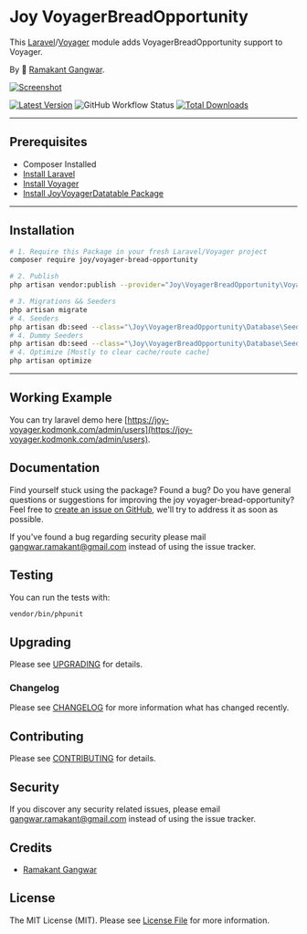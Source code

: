 # Joy VoyagerBreadOpportunity

This [Laravel](https://laravel.com/)/[Voyager](https://voyager.devdojo.com/) module adds VoyagerBreadOpportunity support to Voyager.

By 🐼 [Ramakant Gangwar](https://github.com/rxcod9).

[![Screenshot](https://raw.githubusercontent.com/rxcod9/joy-voyager-bread-opportunity/main/cover.jpg)](https://joy-voyager.kodmonk.com/)

[![Latest Version](https://img.shields.io/github/v/release/rxcod9/joy-voyager-bread-opportunity?style=flat-square)](https://github.com/rxcod9/joy-voyager-bread-opportunity/releases)
![GitHub Workflow Status](https://img.shields.io/github/actions/workflow/status/rxcod9/joy-voyager-bread-opportunity/run-tests.yml?branch=main&label=tests)
[![Total Downloads](https://img.shields.io/packagist/dt/joy/voyager-bread-opportunity.svg?style=flat-square)](https://packagist.org/packages/joy/voyager-bread-opportunity)

---

## Prerequisites

*   Composer Installed
*   [Install Laravel](https://laravel.com/docs/installation)
*   [Install Voyager](https://github.com/the-control-group/voyager)
*   [Install JoyVoyagerDatatable Package](https://github.com/rxcod9/joy-voyager-datatable)

---

## Installation

```bash
# 1. Require this Package in your fresh Laravel/Voyager project
composer require joy/voyager-bread-opportunity

# 2. Publish
php artisan vendor:publish --provider="Joy\VoyagerBreadOpportunity\VoyagerBreadOpportunityServiceProvider" --force

# 3. Migrations && Seeders
php artisan migrate
# 4. Seeders
php artisan db:seed --class="\Joy\VoyagerBreadOpportunity\Database\Seeders\VoyagerDatabaseSeeder" --force
# 4. Dummy Seeders
php artisan db:seed --class="\Joy\VoyagerBreadOpportunity\Database\Seeders\VoyagerDummyDatabaseSeeder" --force
# 4. Optimize [Mostly to clear cache/route cache]
php artisan optimize
```

---


## Working Example

You can try laravel demo here [https://joy-voyager.kodmonk.com/admin/users](https://joy-voyager.kodmonk.com/admin/users).

## Documentation

Find yourself stuck using the package? Found a bug? Do you have general questions or suggestions for improving the joy voyager-bread-opportunity? Feel free to [create an issue on GitHub](https://github.com/rxcod9/joy-voyager-bread-opportunity/issues), we'll try to address it as soon as possible.

If you've found a bug regarding security please mail [gangwar.ramakant@gmail.com](mailto:gangwar.ramakant@gmail.com) instead of using the issue tracker.

## Testing

You can run the tests with:

```bash
vendor/bin/phpunit
```

## Upgrading

Please see [UPGRADING](UPGRADING.md) for details.

### Changelog

Please see [CHANGELOG](CHANGELOG.md) for more information what has changed recently.

## Contributing

Please see [CONTRIBUTING](CONTRIBUTING.md) for details.

## Security

If you discover any security related issues, please email [gangwar.ramakant@gmail.com](mailto:gangwar.ramakant@gmail.com) instead of using the issue tracker.

## Credits

- [Ramakant Gangwar](https://github.com/rxcod9)

## License

The MIT License (MIT). Please see [License File](LICENSE.md) for more information.
